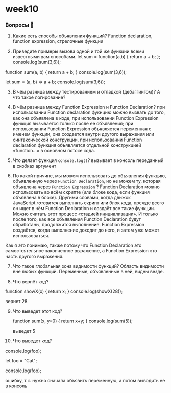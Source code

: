# week10

### Вопросы 💎

1. Какие есть способы объявления функций?
   Function declaration, function expression, стрелочные функции

2. Приведите примеры вызова одной и той же функции всеми известными вам способами.
   let sum = function(a,b) {
   return a + b;
   };
   console.log(sum(3,6));

function sum(a, b) {
return a + b;
}
console.log(sum(3,6));

let sum = (a, b) => a + b;
console.log(sum(3,6));

3. В чём разница между тестированием и отладкой (дебаггингом)? А что такое логирование?

4. В чём разница между Function Expression и Function Declaration?
   при использовании Function declaration фукнцию можно вызвать до того, как она объявлена в коде, при использовании Function Expression функция вызывается только после ее объявления; при использовании Function Expression объявляется переменная с именем функции, она создается внутри другого выражения или синтаксической конструкции, при использовании Function declaration функция объявляется отдельной конструкцией «function…» в основном потоке кода.

5. Что делает функция `console.log()`?
   вызывает в консоль переданный в скобках аргумент

6. По какой причине, мы можем использовать до объявления функцию, объявленную через `Function Declaration`, но не можем ту, которая объявлена через `Function Expression` ?
   Function Declaration можно использовать во всём скрипте (или блоке кода, если функция объявлена в блоке).
   Другими словами, когда движок JavaScript *готовится* выполнять скрипт или блок кода, прежде всего он ищет в нём Function Declaration и создаёт все такие функции. Можно считать этот процесс «стадией инициализации».
   И только после того, как все объявления Function Declaration будут обработаны, продолжится выполнение.
   Function Expression создаётся, когда выполнение доходит до него, и затем уже может использоваться.

Как я это понимаю, также потому что Function Declaration это самостоятельное законченное выражение, а Function Expression это часть другого выражения.

7. Что такое глобальная зона видимости функций?
   Область видимости вне любых функций. Переменные, объявленные в ней, видны везде.

8. Что вернёт код?

function showX(x)
{
return x;
}
console.log(showX(28));

вернет 28

9. Что выведет этот код?

   function sum(x, y=0) {
   return x+y;
   }
   console.log(sum(5));

   выведет 5

10. Что выведет код?

console.log(foo);

let foo = "Cat";

console.log(foo);

ошибку, т.к. нужно сначала объявить переменную, а потом выводить ее в консоль
